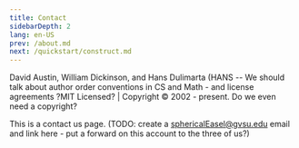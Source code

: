 ```yaml
---
title: Contact
sidebarDepth: 2
lang: en-US
prev: /about.md
next: /quickstart/construct.md
---
```


David Austin, William Dickinson, and Hans Dulimarta (HANS -- We should talk about author order conventions in CS and Math - and license agreements ?MIT Licensed? | Copyright © 2002 - present. Do we even need a copyright?

This is a contact us page. (TODO: create a sphericalEasel@gvsu.edu email and link here - put a forward on this account to the three of us?)
